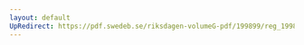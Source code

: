 ```yaml
---
layout: default
UpRedirect: https://pdf.swedeb.se/riksdagen-volumeG-pdf/199899/reg_199899/reg_199899_0362.pdf
---
```

